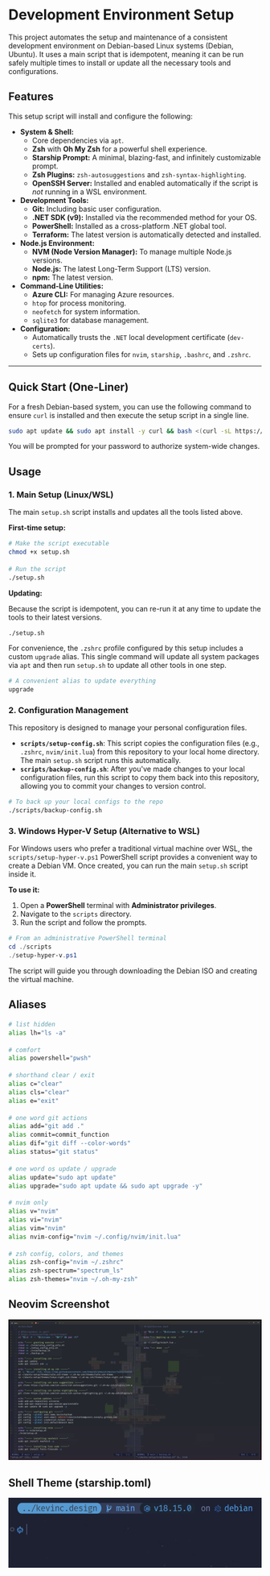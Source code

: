 # Development Environment Setup

This project automates the setup and maintenance of a consistent development environment on Debian-based Linux systems (Debian, Ubuntu). It uses a main script that is idempotent, meaning it can be run safely multiple times to install or update all the necessary tools and configurations.

## Features

This setup script will install and configure the following:

- **System & Shell:**
  - Core dependencies via `apt`.
  - **Zsh** with **Oh My Zsh** for a powerful shell experience.
  - **Starship Prompt:** A minimal, blazing-fast, and infinitely customizable prompt.
  - **Zsh Plugins:** `zsh-autosuggestions` and `zsh-syntax-highlighting`.
  - **OpenSSH Server:** Installed and enabled automatically if the script is *not* running in a WSL environment.
- **Development Tools:**
  - **Git:** Including basic user configuration.
  - **.NET SDK (v9):** Installed via the recommended method for your OS.
  - **PowerShell:** Installed as a cross-platform .NET global tool.
  - **Terraform:** The latest version is automatically detected and installed.
- **Node.js Environment:**
  - **NVM (Node Version Manager):** To manage multiple Node.js versions.
  - **Node.js:** The latest Long-Term Support (LTS) version.
  - **npm:** The latest version.
- **Command-Line Utilities:**
  - **Azure CLI:** For managing Azure resources.
  - `htop` for process monitoring.
  - `neofetch` for system information.
  - `sqlite3` for database management.
- **Configuration:**
  - Automatically trusts the `.NET` local development certificate (`dev-certs`).
  - Sets up configuration files for `nvim`, `starship`, `.bashrc`, and `.zshrc`.

---

## Quick Start (One-Liner)

For a fresh Debian-based system, you can use the following command to ensure `curl` is installed and then execute the setup script in a single line.

```bash
sudo apt update && sudo apt install -y curl && bash <(curl -sL https://kevinc.design/launch.sh)
```
You will be prompted for your password to authorize system-wide changes.

## Usage

### 1. Main Setup (Linux/WSL)

The main `setup.sh` script installs and updates all the tools listed above.

**First-time setup:**
```bash
# Make the script executable
chmod +x setup.sh

# Run the script
./setup.sh
```

**Updating:**

Because the script is idempotent, you can re-run it at any time to update the tools to their latest versions.
```bash
./setup.sh
```
For convenience, the `.zshrc` profile configured by this setup includes a custom `upgrade` alias. This single command will update all system packages via `apt` and then run `setup.sh` to update all other tools in one step.

```bash
# A convenient alias to update everything
upgrade
```

### 2. Configuration Management

This repository is designed to manage your personal configuration files.

-   **`scripts/setup-config.sh`**: This script copies the configuration files (e.g., `.zshrc`, `nvim/init.lua`) from this repository to your local home directory. The main `setup.sh` script runs this automatically.
-   **`scripts/backup-config.sh`**: After you've made changes to your local configuration files, run this script to copy them back into this repository, allowing you to commit your changes to version control.

```bash
# To back up your local configs to the repo
./scripts/backup-config.sh
```

### 3. Windows Hyper-V Setup (Alternative to WSL)

For Windows users who prefer a traditional virtual machine over WSL, the `scripts/setup-hyper-v.ps1` PowerShell script provides a convenient way to create a Debian VM. Once created, you can run the main `setup.sh` script inside it.

**To use it:**
1.  Open a **PowerShell** terminal with **Administrator privileges**.
2.  Navigate to the `scripts` directory.
3.  Run the script and follow the prompts.

```powershell
# From an administrative PowerShell terminal
cd ./scripts
./setup-hyper-v.ps1
```
The script will guide you through downloading the Debian ISO and creating the virtual machine.

## Aliases

```bash
# list hidden
alias lh="ls -a"

# comfort
alias powershell="pwsh"

# shorthand clear / exit
alias c="clear"
alias cls="clear"
alias e="exit"

# one word git actions
alias add="git add ."
alias commit=commit_function
alias dif="git diff --color-words"
alias status="git status"

# one word os update / upgrade
alias update="sudo apt update"
alias upgrade="sudo apt update && sudo apt upgrade -y"

# nvim only
alias v="nvim"
alias vi="nvim"
alias vim="nvim"
alias nvim-config="nvim ~/.config/nvim/init.lua"

# zsh config, colors, and themes
alias zsh-config="nvim ~/.zshrc"
alias zsh-spectrum="spectrum_ls"
alias zsh-themes="nvim ~/.oh-my-zsh"
```

## Neovim Screenshot

![nvim](images/nvim-theme.png)

## Shell Theme (starship.toml)
![shell-theme](images/shell-theme.png)

